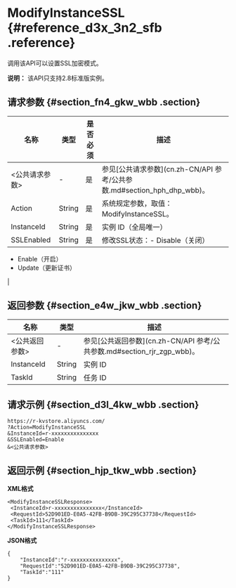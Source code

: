 # ModifyInstanceSSL {#reference_d3x_3n2_sfb .reference}

调用该API可以设置SSL加密模式。

**说明：** 该API只支持2.8标准版实例。

## 请求参数 {#section_fn4_gkw_wbb .section}

|名称|类型|是否必须|描述|
|--|--|----|--|
|<公共请求参数\>|-|是|参见[公共请求参数](cn.zh-CN/API 参考/公共参数.md#section_hph_dhp_wbb)。|
|Action|String|是|系统规定参数，取值：ModifyInstanceSSL。|
|InstanceId|String|是|实例 ID（全局唯一）|
|SSLEnabled|String|是|修改SSL状态：-   Disable（关闭）
-   Enable（开启）
-   Update（更新证书）

|

## 返回参数 {#section_e4w_jkw_wbb .section}

|名称|类型|描述|
|--|--|--|
|<公共返回参数\>|-|参见[公共返回参数](cn.zh-CN/API 参考/公共参数.md#section_rjr_zgp_wbb)。|
|InstanceId|String|实例 ID|
|TaskId|String|任务 ID|

## 请求示例 {#section_d3l_4kw_wbb .section}

```
https://r-kvstore.aliyuncs.com/
?Action=ModifyInstanceSSL
&InstanceId=r-xxxxxxxxxxxxxxx
&SSLEnabled=Enable
&<公共请求参数>
```

## 返回示例 {#section_hjp_tkw_wbb .section}

**XML格式**

```
<ModifyInstanceSSLResponse>
 <InstanceId>r-xxxxxxxxxxxxxxx</InstanceId>
 <RequestId>52D901ED-E0A5-42FB-B9DB-39C295C37738</RequestId>
 <TaskId>111</TaskId>
</ModifyInstanceSSLResponse>
```

**JSON格式**

```
{
    "InstanceId":"r-xxxxxxxxxxxxxxx",
    "RequestId":"52D901ED-E0A5-42FB-B9DB-39C295C37738",
    "TaskId":"111"
}
```


